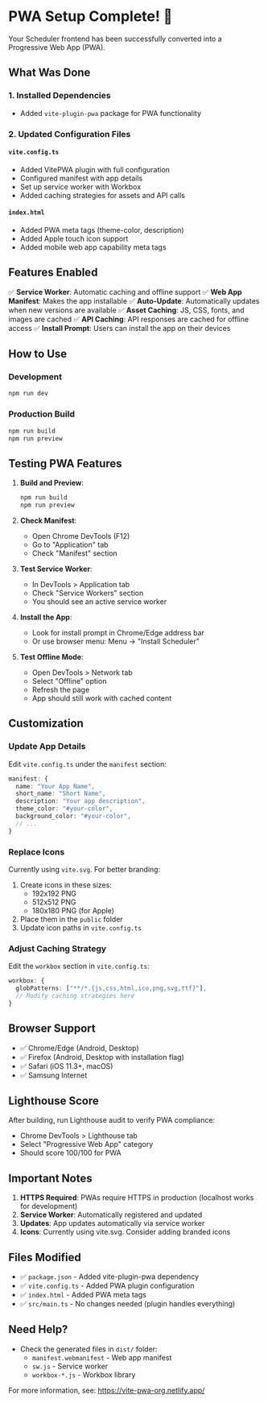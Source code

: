 # PWA Setup Complete! 🎉

Your Scheduler frontend has been successfully converted into a Progressive Web App (PWA).

## What Was Done

### 1. Installed Dependencies

- Added `vite-plugin-pwa` package for PWA functionality

### 2. Updated Configuration Files

#### `vite.config.ts`

- Added VitePWA plugin with full configuration
- Configured manifest with app details
- Set up service worker with Workbox
- Added caching strategies for assets and API calls

#### `index.html`

- Added PWA meta tags (theme-color, description)
- Added Apple touch icon support
- Added mobile web app capability meta tags

## Features Enabled

✅ **Service Worker**: Automatic caching and offline support
✅ **Web App Manifest**: Makes the app installable
✅ **Auto-Update**: Automatically updates when new versions are available
✅ **Asset Caching**: JS, CSS, fonts, and images are cached
✅ **API Caching**: API responses are cached for offline access
✅ **Install Prompt**: Users can install the app on their devices

## How to Use

### Development

```bash
npm run dev
```

### Production Build

```bash
npm run build
npm run preview
```

## Testing PWA Features

1. **Build and Preview**:

   ```bash
   npm run build
   npm run preview
   ```

2. **Check Manifest**:
   - Open Chrome DevTools (F12)
   - Go to "Application" tab
   - Check "Manifest" section

3. **Test Service Worker**:
   - In DevTools > Application tab
   - Check "Service Workers" section
   - You should see an active service worker

4. **Install the App**:
   - Look for install prompt in Chrome/Edge address bar
   - Or use browser menu: Menu → "Install Scheduler"

5. **Test Offline Mode**:
   - Open DevTools > Network tab
   - Select "Offline" option
   - Refresh the page
   - App should still work with cached content

## Customization

### Update App Details

Edit `vite.config.ts` under the `manifest` section:

```typescript
manifest: {
  name: "Your App Name",
  short_name: "Short Name",
  description: "Your app description",
  theme_color: "#your-color",
  background_color: "#your-color",
  // ...
}
```

### Replace Icons

Currently using `vite.svg`. For better branding:

1. Create icons in these sizes:
   - 192x192 PNG
   - 512x512 PNG
   - 180x180 PNG (for Apple)
2. Place them in the `public` folder
3. Update icon paths in `vite.config.ts`

### Adjust Caching Strategy

Edit the `workbox` section in `vite.config.ts`:

```typescript
workbox: {
  globPatterns: ["**/*.{js,css,html,ico,png,svg,ttf}"],
  // Modify caching strategies here
}
```

## Browser Support

- ✅ Chrome/Edge (Android, Desktop)
- ✅ Firefox (Android, Desktop with installation flag)
- ✅ Safari (iOS 11.3+, macOS)
- ✅ Samsung Internet

## Lighthouse Score

After building, run Lighthouse audit to verify PWA compliance:

- Chrome DevTools > Lighthouse tab
- Select "Progressive Web App" category
- Should score 100/100 for PWA

## Important Notes

1. **HTTPS Required**: PWAs require HTTPS in production (localhost works for development)
2. **Service Worker**: Automatically registered and updated
3. **Updates**: App updates automatically via service worker
4. **Icons**: Currently using vite.svg. Consider adding branded icons

## Files Modified

- ✅ `package.json` - Added vite-plugin-pwa dependency
- ✅ `vite.config.ts` - Added PWA plugin configuration
- ✅ `index.html` - Added PWA meta tags
- ✅ `src/main.ts` - No changes needed (plugin handles everything)

## Need Help?

- Check the generated files in `dist/` folder:
  - `manifest.webmanifest` - Web app manifest
  - `sw.js` - Service worker
  - `workbox-*.js` - Workbox library

For more information, see: https://vite-pwa-org.netlify.app/
